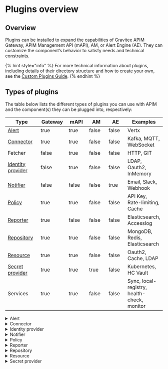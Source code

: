 # Plugins overview

## Overview

Plugins can be installed to expand the capabilities of Gravitee APIM Gateway, APIM Management API (mAPI), AM, or Alert Engine (AE). They can customize the component’s behavior to satisfy needs and technical constraints.

{% hint style="info" %}
For more technical information about plugins, including details of their directory structure and how to create your own, see the [Custom Plugins Guide](custom-plugins.md).
{% endhint %}

## Types of plugins

The table below lists the different types of plugins you can use with APIM and the component(s) they can be plugged into, respectively:

<table><thead><tr><th width="133">Type</th><th width="102" data-type="checkbox">Gateway</th><th width="92" data-type="checkbox">mAPI</th><th width="101" data-type="checkbox">AM</th><th width="90" data-type="checkbox">AE</th><th>Examples</th></tr></thead><tbody><tr><td><a href="plugins.md#alert">Alert</a></td><td>true</td><td>true</td><td>false</td><td>false</td><td>Vertx</td></tr><tr><td><a href="plugins.md#connector">Connector</a></td><td>true</td><td>true</td><td>false</td><td>false</td><td>Kafka, MQTT, WebSocket</td></tr><tr><td>Fetcher</td><td>false</td><td>true</td><td>false</td><td>false</td><td>HTTP, GIT</td></tr><tr><td><a href="plugins.md#identity-provider">Identity provider</a></td><td>false</td><td>true</td><td>false</td><td>false</td><td>LDAP, Oauth2, InMemory</td></tr><tr><td><a href="plugins.md#notifier">Notifier</a></td><td>false</td><td>false</td><td>false</td><td>true</td><td>Email, Slack, Webhook</td></tr><tr><td><a href="plugins.md#policy">Policy</a></td><td>true</td><td>true</td><td>false</td><td>false</td><td>API Key, Rate-limiting, Cache</td></tr><tr><td><a href="plugins.md#reporter">Reporter</a></td><td>true</td><td>false</td><td>false</td><td>false</td><td>Elasticsearch, Accesslog</td></tr><tr><td><a href="plugins.md#repository">Repository</a></td><td>true</td><td>true</td><td>false</td><td>false</td><td>MongoDB, Redis, Elasticsearch</td></tr><tr><td><a href="plugins.md#resource">Resource</a></td><td>true</td><td>true</td><td>false</td><td>false</td><td>Oauth2, Cache, LDAP</td></tr><tr><td><a href="plugins.md#secret-provider">Secret provider</a></td><td>true</td><td>true</td><td>true</td><td>false</td><td>Kubernetes, HC Vault</td></tr><tr><td>Services</td><td>true</td><td>true</td><td>false</td><td>false</td><td>Sync, local-registry, health-check, monitor</td></tr></tbody></table>

<details>

<summary>Alert</summary>

An alert is used to send triggers or events to the Alert Engine. These can be processed to send a notification via the configured plugin notifier. Configuring the notifier is the responsibility of the trigger.

</details>

<details>

<summary>Connector</summary>

A connector is used to add support for specific protocols, API styles, event brokers, and/or message queue services. For example, the Websocket and Kafka connector plugins allow you to front a Kafka topic with a Websocket API, making that Kafka topic consumable over a WebSocket connection.

</details>

<details>

<summary>Identity provider</summary>

An identity provider brokers trust with external user providers to authenticate and obtain information about end users. Out-of-the-box identity providers are:

* MongoDB
* In-memory
* LDAP / Active Directory
* OpenID Connect IdP (Azure AD, Google)

</details>

<details>

<summary>Notifier</summary>

A notifier is used to send notifications. The notifiers offered by Gravitee are:

* Email
* Slack
* Webhook

</details>

<details>

<summary>Policy</summary>

A policy modifies the behavior of the request or response handled by the Gateway. It can be considered a proxy controller, guaranteeing that a given business rule is fulfilled during request/response processing. Policies can be chained by a request or response policy chain using a logical order.&#x20;

Examples:

* Authorization using an API key&#x20;
* Applying header or query parameter transformations
* Applying rate limiting or quotas to avoid API flooding

See [Custom Policies ](../../../using-the-product/using-the-gravitee-api-management-components/apim-gateway/plans-and-policies/custom-policies.md)for how to create, use, and deploy a custom policy.

</details>

<details>

<summary>Reporter</summary>

A reporter is used by an APIM Gateway instance to report events such as:

* Request/response metrics (e.g., response-time, content-length, api-key)
* Monitoring metrics (e.g., CPU, Heap usage)
* Health-check metrics  (e.g., status, response code)

Out-of-the-box reporters:

* Elasticsearch Reporter
* File Reporter
* Metrics Reporter
* TCP reporter

You can create, use and deploy custom reporters as described in the [Custom Plugins](custom-plugins.md) guide.

</details>

<details>

<summary>Repository</summary>

A repository is a pluggable storage component for API configuration, policy configuration, analytics, etc. See the [Repositories](../../../configuration/repositories/) documentation for more information.

</details>

<details>

<summary>Resource</summary>

A resource can be added to an API for its whole lifecycle. APIM includes three default resources:

* Cache
* OAuth2 - Gravitee Access Management
* OAuth2 - Generic Authorization Server

See [Resources](../../../using-the-product/manging-your-apis-with-gravitee-api-management/api-configuration/resources.md) for more information.

</details>

<details>

<summary>Secret provider</summary>

A secret provider resolves secrets to avoid exposing plain text passwords and secrets keys in the `gravitee.yml` file. For example, users can store their MongoDB password in a secret manager like HashiCorp Vault and then resolve it when the platform starts.&#x20;

</details>
